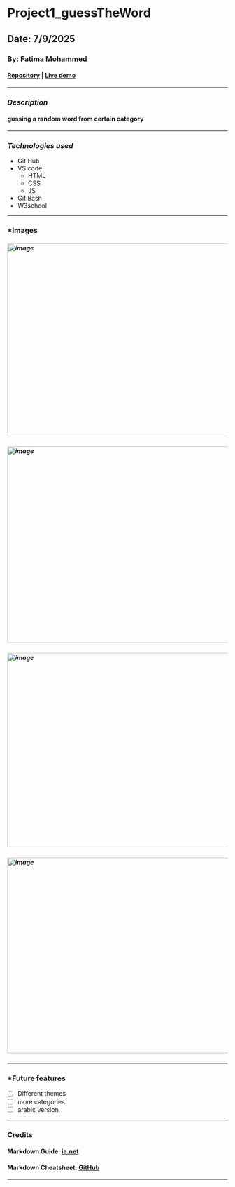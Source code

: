 # Project1_guessTheWord

## Date: 7/9/2025

### By: Fatima Mohammed

#### [Repository](https://github.com/fatima-mohmd/Project1_guessTheWord) | [Live demo](https://hang-man-ga.surge.sh/)
***
### ***Description***
#### gussing a random word from certain category
***
### ***Technologies used***
* Git Hub
* VS code
  * HTML
  * CSS
  * JS
* Git Bash
* W3school
***
### ***Images**
##### <img width="908" height="440" alt="image" src="https://github.com/user-attachments/assets/82d5f88f-f0bd-4751-88ab-224f3a7472e7" />
##### <img width="953" height="448" alt="image" src="https://github.com/user-attachments/assets/cc86f1e0-6f25-4bca-b3a8-c859ef768c47" />
##### <img width="952" height="443" alt="image" src="https://github.com/user-attachments/assets/9d5b2906-9624-4f88-9774-3d994600109b" />
##### <img width="953" height="446" alt="image" src="https://github.com/user-attachments/assets/8d301db3-fd91-4d43-8ebf-6af333def2df" />

***
### ***Future features**
- [ ] Different themes
- [ ] more categories
- [ ] arabic version
***
### Credits
#### Markdown Guide: [ia.net](https://ia.net/writer/support/general/markdown-guide)
#### Markdown Cheatsheet: [GitHub](https://guides.github.com/pdfs/markdown-cheatsheet-online.pdf)
***
